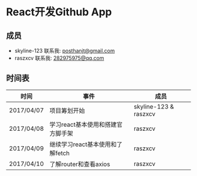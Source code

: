 # React开发Github App

## 成员
- skyline-123  联系我: posthanjt@gmail.com
- raszxcv      联系我:    282975975@qq.com

## 时间表
|时间|事件|成员|
|-|-|-|
|2017/04/07|项目筹划开始|skyline-123 & raszxcv|
|2017/04/08|学习react基本使用和搭建官方脚手架|raszxcv|
|2017/04/09|继续学习react基本使用和了解fetch|raszxcv|
|2017/04/10|了解router和查看axios|raszxcv|